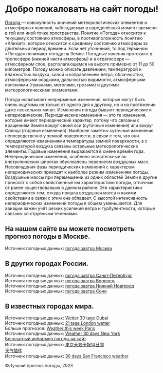 <!DOCTYPE html>
<html lang="ru">
<head>
    <meta charset="UTF-8">
    <meta name="viewport" content="width=device-width, initial-scale=1.0">
    <link rel="stylesheet" href="style.css" />
    <link rel="preconnect" href="https://fonts.googleapis.com">
    <link rel="preconnect" href="https://fonts.gstatic.com" crossorigin>
    <link href="https://fonts.googleapis.com/css2?family=Oswald&family=Playfair+Display&display=swap" rel="stylesheet">
    <link rel="stylesheet" href="bootstrap.min.css" />
    <title>Прогноз погоды</title>
</head>
<body>
    <h1>Добро пожаловать на сайт погоды!</h1>
    <div class="block">
    <p> 
        <a 
            href="https://ru.wikipedia.org/wiki/%D0%9F%D0%BE%D0%B3%D0%BE%D0%B4%D0%B0">
        Пого́да
        </a>
         — совокупность значений метеорологических элементов и атмосферных явлений, наблюдаемых в определённый момент времени в той или иной точке пространства.
        Понятие «Погода» относится к текущему состоянию атмосферы, в противоположность понятию «Климат», которое относится к среднему состоянию атмосферы за длительный период времени.
        Если нет уточнений, то под термином «Погода» понимают погоду на Земле. Погодные явления протекают в тропосфере (нижней части атмосферы) и в стратосфере — атмосферном слое, 
        располагающемся на высоте примерно от 11 до 50 километров. Погоду можно описать давлением, температурой и влажностью воздуха, силой и направлением ветра, облачностью, 
        атмосферными осадками, дальностью видимости, атмосферными явлениями (туманами, метелями, грозами) и другими метеорологическими элементами.
    </p>
    <p>
        Погода испытывает непрерывные изменения, которые могут быть очень ощутимы не только от одного дня к другому, но и на протяжении даже нескольких минут. 
        Изменения погоды бывают периодические и непериодические. Периодические изменения — это те изменения, которые имеют периодический характер, потому что связаны с 
        вращением Земли вокруг своей оси (суточные изменения) или вокруг Солнца (годовые изменения). Наиболее заметны суточные изменения непосредственно у земной поверхности, 
        в связи с тем, что они определяются изменениями температуры земной поверхности, а с температурой воздуха связаны остальные метеорологические элементы. Годовые изменения 
        выражаются в смене времён года. Непериодические изменения, особенно значительные во внетропических широтах обусловлены переносом воздушных масс. Несовпадения фазы 
        периодических изменений с характером непериодических приводят к наиболее резким изменениям погоды. Воздушные массы при перемещении из одних областей Земли в 
        другие приносят с собой свойственные им характеристики погоды, отличные от ранее существовавших в данном районе. Эти характеристики определяются тем, откуда 
        пришла воздушная масса и какими свойствами в связи с этим она обладает. С высотой интенсивность непериодических изменений погоды в общем уменьшается. Для авиации 
        важен учёт резких усилений ветра и турбулентности, которые связаны со струйными течениями.
    </p>
    </div>
    <h2>
        На нашем сайте вы можете посмотреть прогноз погоды в Москве.
    </h2>
    <div id="ww_ba75e383c9bda" v='1.3' loc='id' a='{"t":"horizontal","lang":"ru","ids":["wl3996"],"font":"Arial","sl_ics":"one_a","sl_sot":"celsius","cl_bkg":"image","cl_font":"#FFFFFF","cl_cloud":"#FFFFFF","cl_persp":"#81D4FA","cl_sun":"#FFC107","cl_moon":"#FFC107","cl_thund":"#FF5722"}'>Источник погодных данных: <a href="https://meteolabs.org/погода_москва/завтра/" id="ww_ba75e383c9bda_u" target="_blank">погода завтра Москва</a></div><script async src="https://app2.weatherwidget.org/js/?id=ww_ba75e383c9bda"></script>
    <h2>
        В других городах России.
    </h2>
    <div id="ww_941a6dbaac3bb" v='1.3' loc='id' a='{"t":"horizontal","lang":"ru","ids":["wl4007"],"font":"Arial","sl_ics":"one_a","sl_sot":"celsius","cl_bkg":"image","cl_font":"#FFFFFF","cl_cloud":"#FFFFFF","cl_persp":"#81D4FA","cl_sun":"#FFC107","cl_moon":"#FFC107","cl_thund":"#FF5722"}'>Источник погодных данных: <a href="https://meteolabs.org/погода_санкт-петербург/завтра/" id="ww_941a6dbaac3bb_u" target="_blank">погода завтра Санкт-Петербург</a></div><script async src="https://app2.weatherwidget.org/js/?id=ww_941a6dbaac3bb"></script>
    <div id="ww_b3180e57cfae2" v='1.3' loc='id' a='{"t":"horizontal","lang":"ru","ids":["wl2939"],"font":"Arial","sl_ics":"one_a","sl_sot":"celsius","cl_bkg":"image","cl_font":"#FFFFFF","cl_cloud":"#FFFFFF","cl_persp":"#81D4FA","cl_sun":"#FFC107","cl_moon":"#FFC107","cl_thund":"#FF5722"}'>Источник погодных данных: <a href="https://meteolabs.org/погода_воронеж/завтра/" id="ww_b3180e57cfae2_u" target="_blank">погода завтра Воронеж</a></div><script async src="https://app2.weatherwidget.org/js/?id=ww_b3180e57cfae2"></script>
    <div id="ww_82ac6ea8b7634" v='1.3' loc='id' a='{"t":"horizontal","lang":"ru","ids":["wl4524"],"font":"Arial","sl_ics":"one_a","sl_sot":"celsius","cl_bkg":"image","cl_font":"#FFFFFF","cl_cloud":"#FFFFFF","cl_persp":"#81D4FA","cl_sun":"#FFC107","cl_moon":"#FFC107","cl_thund":"#FF5722"}'>Источник погодных данных: <a href="https://meteolabs.org/погода_нижний_новгород/завтра/" id="ww_82ac6ea8b7634_u" target="_blank">погода завтра Нижний Новгород</a></div><script async src="https://app2.weatherwidget.org/js/?id=ww_82ac6ea8b7634"></script>
    <div id="ww_3608446c3c24a" v='1.3' loc='id' a='{"t":"horizontal","lang":"ru","ids":["wl3146"],"font":"Arial","sl_ics":"one_a","sl_sot":"celsius","cl_bkg":"image","cl_font":"#FFFFFF","cl_cloud":"#FFFFFF","cl_persp":"#81D4FA","cl_sun":"#FFC107","cl_moon":"#FFC107","cl_thund":"#FF5722"}'>Источник погодных данных: <a href="https://meteolabs.org/погода_сочи/завтра/" id="ww_3608446c3c24a_u" target="_blank">погода завтра Сочи</a></div><script async src="https://app2.weatherwidget.org/js/?id=ww_3608446c3c24a"></script>
    <h2>
        В известных городах мира.
    </h2>
    <div id="ww_454bf6b9c8f0b" v='1.3' loc='id' a='{"t":"horizontal","lang":"ru","ids":["wl3912"],"font":"Arial","sl_ics":"one_a","sl_sot":"celsius","cl_bkg":"image","cl_font":"#FFFFFF","cl_cloud":"#FFFFFF","cl_persp":"#81D4FA","cl_sun":"#FFC107","cl_moon":"#FFC107","cl_thund":"#FF5722"}'>Источник погодных данных: <a href="https://wetterlang.de/dubai_wetter_30_tage/" id="ww_454bf6b9c8f0b_u" target="_blank">Wetter 30 tage Dubai</a></div><script async src="https://app2.weatherwidget.org/js/?id=ww_454bf6b9c8f0b"></script>
    <div id="ww_1335eefda1dd2" v='1.3' loc='id' a='{"t":"horizontal","lang":"ru","ids":["wl4419"],"font":"Arial","sl_ics":"one_a","sl_sot":"celsius","cl_bkg":"image","cl_font":"#FFFFFF","cl_cloud":"#FFFFFF","cl_persp":"#81D4FA","cl_sun":"#FFC107","cl_moon":"#FFC107","cl_thund":"#FF5722"}'>Источник погодных данных: <a href="https://wetterlang.de/london_wetter_21_tage/" id="ww_1335eefda1dd2_u" target="_blank">21 tage London wetter</a></div><script async src="https://app2.weatherwidget.org/js/?id=ww_1335eefda1dd2"></script>
    <div id="ww_f84fc97124187" v='1.3' loc='id' a='{"t":"horizontal","lang":"ru","ids":["wl4529"],"font":"Arial","sl_ics":"one_a","sl_sot":"celsius","cl_bkg":"image","cl_font":"#FFFFFF","cl_cloud":"#FFFFFF","cl_persp":"#81D4FA","cl_sun":"#FFC107","cl_moon":"#FFC107","cl_thund":"#FF5722"}'>Больше прогнозов: <a href="https://sharpweather.com/weather_paris/week/" id="ww_f84fc97124187_u" target="_blank">Weather this week Paris</a></div><script async src="https://app2.weatherwidget.org/js/?id=ww_f84fc97124187"></script>
    <div id="ww_ce3f767cbc761" v='1.3' loc='id' a='{"t":"horizontal","lang":"ru","ids":["wl712"],"font":"Arial","sl_ics":"one_a","sl_sot":"celsius","cl_bkg":"image","cl_font":"#FFFFFF","cl_cloud":"#FFFFFF","cl_persp":"#81D4FA","cl_sun":"#FFC107","cl_moon":"#FFC107","cl_thund":"#FF5722"}'>Источник погодных данных: <a href="https://sharpweather.com/weather_new_york/30_days/" id="ww_ce3f767cbc761_u" target="_blank">Weather 30 days New York</a></div><script async src="https://app2.weatherwidget.org/js/?id=ww_ce3f767cbc761"></script>
    <div id="ww_210724113e4b5" v='1.3' loc='id' a='{"t":"horizontal","lang":"ru","ids":["wl2912"],"font":"Arial","sl_ics":"one_a","sl_sot":"celsius","cl_bkg":"image","cl_font":"#FFFFFF","cl_cloud":"#FFFFFF","cl_persp":"#81D4FA","cl_sun":"#FFC107","cl_moon":"#FFC107","cl_thund":"#FF5722"}'><a href="https://weatherwidget.org/ru/" id="ww_210724113e4b5_u" target="_blank">Бесплатный информер погоды на сайт</a></div><script async src="https://app2.weatherwidget.org/js/?id=ww_210724113e4b5"></script>
    <div id="ww_e16c62fa23842" v='1.3' loc='id' a='{"t":"horizontal","lang":"ru","ids":["wl926"],"font":"Arial","sl_ics":"one_a","sl_sot":"celsius","cl_bkg":"image","cl_font":"#FFFFFF","cl_cloud":"#FFFFFF","cl_persp":"#81D4FA","cl_sun":"#FFC107","cl_moon":"#FFC107","cl_thund":"#FF5722"}'>Источник погодных данных: <a href="https://oneweather.org/ja/tokyo/14_days/" id="ww_e16c62fa23842_u" target="_blank">東京天気予報14日間</a></div><script async src="https://app2.weatherwidget.org/js/?id=ww_e16c62fa23842"></script>
    <div id="ww_da404807bcb50" v='1.3' loc='id' a='{"t":"horizontal","lang":"ru","ids":["wl4467"],"font":"Arial","sl_ics":"one_a","sl_sot":"celsius","cl_bkg":"image","cl_font":"#FFFFFF","cl_cloud":"#FFFFFF","cl_persp":"#81D4FA","cl_sun":"#FFC107","cl_moon":"#FFC107","cl_thund":"#FF5722"}'><a href="https://weatherwidget.org/zh/" id="ww_da404807bcb50_u" target="_blank">天气插件</a></div><script async src="https://app2.weatherwidget.org/js/?id=ww_da404807bcb50"></script>
    <div id="ww_56c92e8d3e0f1" v='1.3' loc='id' a='{"t":"horizontal","lang":"ru","ids":["wl3935"],"font":"Arial","sl_ics":"one_a","sl_sot":"celsius","cl_bkg":"image","cl_font":"#FFFFFF","cl_cloud":"#FFFFFF","cl_persp":"#81D4FA","cl_sun":"#FFC107","cl_moon":"#FFC107","cl_thund":"#FF5722"}'>Источник погодных данных: <a href="https://sharpweather.com/weather_san_francisco/30_days/" id="ww_56c92e8d3e0f1_u" target="_blank">30 days San Francisco weather</a></div><script async src="https://app2.weatherwidget.org/js/?id=ww_56c92e8d3e0f1"></script>
<footer><p class="footer-content">©Лучший прогноз погоды, 2023</p></footer>
</body>
</html>
